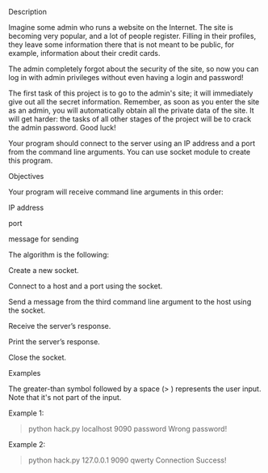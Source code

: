 Description

Imagine some admin who runs a website on the Internet. The site is becoming very popular, and a lot of people register. Filling in their profiles, they leave some information there that is not meant to be public, for example, information about their credit cards.

The admin completely forgot about the security of the site, so now you can log in with admin privileges without even having a login and password!

The first task of this project is to go to the admin's site; it will immediately give out all the secret information. Remember, as soon as you enter the site as an admin, you will automatically obtain all the private data of the site. It will get harder: the tasks of all other stages of the project will be to crack the admin password. Good luck!

Your program should connect to the server using an IP address and a port from the command line arguments. You can use socket module to create this program.

Objectives

Your program will receive command line arguments in this order:

IP address

port

message for sending

The algorithm is the following:

Create a new socket.

Connect to a host and a port using the socket.

Send a message from the third command line argument to the host using the socket.

Receive the server’s response.

Print the server’s response.

Close the socket.

Examples

The greater-than symbol followed by a space (> ) represents the user input. Note that it's not part of the input.

Example 1:

> python hack.py localhost 9090 password
Wrong password!

Example 2:

> python hack.py 127.0.0.1 9090 qwerty
Connection Success!
